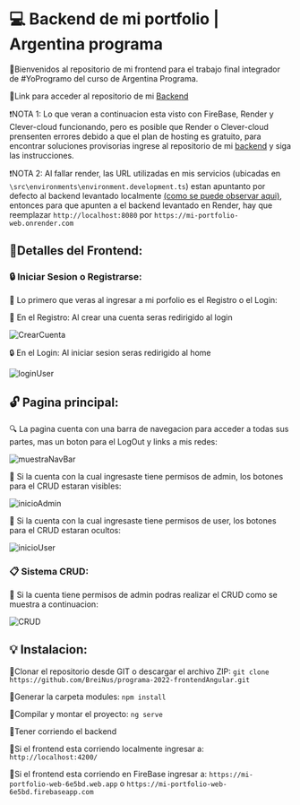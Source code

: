 # :computer: Backend de mi portfolio | Argentina programa
:small_orange_diamond:Bienvenidos al repositorio de mi frontend para el trabajo final integrador de #YoProgramo del curso de Argentina Programa.

:small_orange_diamond:Link para acceder al repositorio de mi [Backend](https://github.com/BreiNus/CrudBackendArgentinaPrograma)

:heavy_exclamation_mark:NOTA 1: Lo que veran a continuacion esta visto con FireBase, Render y Clever-cloud funcionando, pero es posible que Render o Clever-cloud prensenten errores debido a que el plan de hosting es gratuito, para encontrar soluciones provisorias ingrese al repositorio de mi [backend](https://github.com/BreiNus/CrudBackendArgentinaPrograma) y siga las instrucciones.

:heavy_exclamation_mark:NOTA 2: Al fallar render, las URL utilizadas en mis servicios (ubicadas en `\src\environments\environment.development.ts`) estan apuntanto por defecto al backend levantado localmente [(como se puede observar aqui)](https://gyazo.com/1488fa19be6a49dcaad1fa4ab576ff55), entonces para que apunten a el backend levantado en Render, hay que reemplazar `http://localhost:8080` por `https://mi-portfolio-web.onrender.com`

## :mag_right:Detalles del Frontend:
### :lock: Iniciar Sesion o Registrarse:
:small_orange_diamond: Lo primero que veras al ingresar a mi porfolio es el Registro o el Login:

:key: En el Registro: Al crear una cuenta seras redirigido al login

![CrearCuenta](https://github.com/BreiNus/programa-2022-frontendAngular/assets/113384178/8f4e6a4c-6a78-40c7-bdbb-984853d33e72)


:lock: En el Login: Al iniciar sesion seras redirigido al home

![loginUser](https://github.com/BreiNus/programa-2022-frontendAngular/assets/113384178/4dfe5d3f-6ec7-4f55-bc75-e8bfb73adbe9)


## :unlock: Pagina principal:
:mag: La pagina cuenta con una barra de navegacion para acceder a todas sus partes, mas un boton para el LogOut y links a mis redes:

![muestraNavBar](https://github.com/BreiNus/programa-2022-frontendAngular/assets/113384178/05adbd7e-24fa-466e-a9fd-30e8fc9472f6)


:page_with_curl: Si la cuenta con la cual ingresaste tiene permisos de admin, los botones para el CRUD estaran visibles:

![inicioAdmin](https://github.com/BreiNus/programa-2022-frontendAngular/assets/113384178/c4389e8e-7be2-4337-be6d-3fe83b0f7ff2)


:page_with_curl: Si la cuenta con la cual ingresaste tiene permisos de user, los botones para el CRUD estaran ocultos:

![inicioUser](https://github.com/BreiNus/programa-2022-frontendAngular/assets/113384178/8a4964b8-521b-4e5b-8920-c27cbc6f6745)

### :clipboard: Sistema CRUD:
:small_orange_diamond: Si la cuenta tiene permisos de admin podras realizar el CRUD como se muestra a continuacion:

![CRUD](https://github.com/BreiNus/programa-2022-frontendAngular/assets/113384178/a391baf5-19de-4ab9-8779-62236a4e7e7f)

## :bulb: Instalacion:
:small_blue_diamond:Clonar el repositorio desde GIT o descargar el archivo ZIP: `git clone https://github.com/BreiNus/programa-2022-frontendAngular.git`

:small_blue_diamond:Generar la carpeta modules: `npm install`

:small_blue_diamond:Compilar y montar el proyecto: `ng serve`

:small_blue_diamond:Tener corriendo el backend

:small_blue_diamond:Si el frontend esta corriendo localmente ingresar a: `http://localhost:4200/`

:small_blue_diamond:Si el frontend esta corriendo en FireBase ingresar a: `https://mi-portfolio-web-6e5bd.web.app` o `https://mi-portfolio-web-6e5bd.firebaseapp.com`
